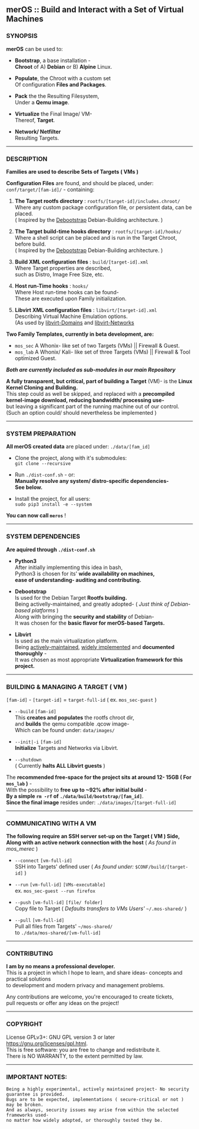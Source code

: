 ## merOS :: Build and Interact with a Set of Virtual Machines<br>

### SYNOPSIS

**merOS** can be used to:

- **Bootstrap**, a base installation - <br> **Chroot** of A) **Debian** or B) **Alpine** Linux.
	
- **Populate**, the Chroot with a custom set <br> Of configuration **Files and Packages**.

- **Pack** the the Resulting Filesystem, <br> Under a **Qemu image**.

- **Virtualize** the Final Image/ VM- <br> Thereof, **Target**.

- **Network/ Netfilter** <br> Resulting Targets.

---
### DESCRIPTION

**Families are used to describe Sets of Targets ( VMs )**

**Configuration Files** are found, and should be placed,
under: <br> `conf/target/[fam-id]/` - containing:
	
1. **The Target rootfs directory** : `rootfs/[target-id]/includes.chroot/` <br>
	Where any custom package configuration file, or persistent data, can be placed. <br>
	( Inspired by the [Debootstrap](https://debian-live-config.readthedocs.io/en/latest/custom.html#config-includes-chroot) Debian-Building architecture. )


1. **The Target build-time hooks directory** : `rootfs/[target-id]/hooks/ `<br>
	Where a shell script can be placed and is run in the Target Chroot, before build. <br>
	( Inspired by the [Debootstrap](https://debian-live-config.readthedocs.io/en/latest/custom.html#config-hooks) Debian-Building architecture. )

3. **Build XML configuration files** : `build/[target-id].xml` <br>
	Where Target properties are described, <br> such as Distro, Image Free Size, etc.

4. **Host run-Time hooks** : `hooks/` <br>
	Where Host run-time hooks can be found- <br >These are executed upon Family initialization.

5. **Libvirt XML configuration files** : `libvirt/[target-id].xml`<br>
	Describing Virtual Machine Emulation options. <br>
	(As used by [libvirt-Domains](https://libvirt.org/formatdomain.html) and
	[libvirt-Networks](https://libvirt.org/formatnetwork.html)
	

**Two Family Templates, currently in beta development, are:** <br>

- `mos_sec` A Whonix- like set of two Targets (VMs) || Firewall & Guest.
- `mos_lab` A Whonix/ Kali- like set of three Targets (VMs) || Firewall & Tool optimized Guest.

***Both are currently included as sub-modules in our main Repository***

**A fully transparent, but critical, part of building a Target** (VM)-	is the **Linux Kernel Cloning and Building.** <br>
	This step could as well be skipped, and replaced with a **precompiled kernel-image download,
	reducing bandwidth/ processing use-** <br> but leaving a significant part of the running machine out of our control. <br>
	(Such an option could/ should nevertheless be implemented )

---
### SYSTEM PREPARATION

**All merOS created data** are placed
under: `./data/[fam_id]`<br>

- Clone the project, along with it's submodules: <br>
`git clone --recursive`<br>

- Run `./dist-conf.sh` - or: <br>
	**Manually resolve any system/ distro-specific dependencies- <br>
	See below.** <br>

- Install the project, for all users: <br>
	`sudo pip3 install -e --system` <br>

**You can now call `meros`** !



---
### SYSTEM DEPENDENCIES

**Are aquired  through `./dist-conf.sh`** <br>

- **Python3** <br>
	After initially implementing this idea in bash, <br>
	Python3 is chosen for its' **wide availability on machines,** <br>
	**ease of understanding- auditing and contributing.**
	
- **Debootstrap** <br>
	Is used for the Debian Target **Rootfs building.** <br>
	Being activelly-maintained, and greatly adopted-
	( *Just think of Debian-based platforms* ) <br>
	Along with bringing the **security and stability** of Debian- <br>
	It was chosen for the **basic flavor for merOS-based Targets.**

- **Libvirt** <br>
	Is used as the main virtualization platform. <br>
	Being [actively-maintained](https://gitlab.com/libvirt), [widely implemented](https://libvirt.org/apps.html) and **documented thoroughly** -<br> 
	It was chosen as most appropriate **Virtualization framework for this project.**

---
### BUILDING & MANAGING A TARGET ( VM )

`[fam-id]` - `[target-id]` = `target-full-id`  ( ex. `mos_sec-guest` )  <br>

- `--build` `[fam-id]` <br>
This **creates and populates** the rootfs chroot dir, <br>
and **builds** the qemu compatible .qcow image- <br> 
Which can be found under: `data/images/`

- `--init|-i` `[fam-id]` <br>
**Initialize** Targets and Networks via Libvirt.

- `--shutdown` <br>
( Currently **halts ALL Libvirt guests** )

The **recommended free-space for the project sits at around 12- 15GB ( For `mos_lab` )** - <br>
With the possibility to **free up to ~92% after initial build** - <br> **By  a simple `rm -rf` of `./data/build/bootstrap/[fam_id]`**. <br>
**Since the final image** resides under: `./data/images/[target-full-id]`

---
### COMMUNICATING WITH A VM

**The following require an SSH server set-up on the Target ( VM ) Side, <br> Along with an active network connection with the host** ( *As found in mos_merec* )


-  `--connect` `[vm-full-id]`<br>
SSH into Targets' defined user ( *As found under:* `$CONF/build/[target-id]` )

-  `--run` `[vm-full-id]` `[VMs-executable]`<br>
ex. `mos_sec-guest --run firefox`

- `--push` `[vm-full-id]` `[file/ folder]`<br>
Copy file to Target ( *Defaults transfers to VMs Users'* `~/.mos-shared/` )

- `--pull` `[vm-full-id]` <br>
Pull all files from Targets' `~/mos-shared/` <br>
to `./data/mos-shared/[vm-full-id]`


---
### CONTRIBUTING

**I am by no means a professional developer.** <br>
This is a project in which I hope to learn, and share ideas-
concepts and practical solutions <br> 
to development and
modern privacy and management problems.

Any contributions are welcome, you're encouraged to create tickets, <br>
pull requests
or offer any ideas on the project!
 
---
### COPYRIGHT

License GPLv3+: GNU GPL version 3 or later <https://gnu.org/licenses/gpl.html>. <br>
This is free software: you are free to change and redistribute it.<br> 
There is NO WARRANTY, to the extent permitted by law.

---
### IMPORTANT NOTES:
	Being a highly experimental, actively maintained project- No security guarantee is provided.
	Bugs are to be expected, implementations ( secure-critical or not ) may be broken.
	And as always, security issues may arise from within the selected frameworks used-
	no matter how widely adopted, or thoroughly tested they be.
